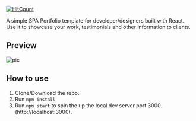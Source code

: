 [![HitCount](http://hits.dwyl.io/rbhatia46/React-Portfolio.svg)](http://hits.dwyl.io/rbhatia46/React-Portfolio)


A simple SPA Portfolio template for developer/designers built with React. Use it to showcase your work, testimonials and other information to clients.

## Preview
![pic](https://user-images.githubusercontent.com/31152641/75428576-6e4c7300-596e-11ea-9e49-ac3cac9712c2.png)

## How to use
1. Clone/Download the repo.
2. Run  ``` npm install ```.
4. Run ```npm start``` to spin the up the local dev server port 3000.(http://localhost:3000).

